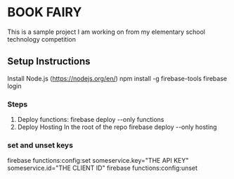 # BOOK FAIRY
This is a sample project I am working on from my elementary school technology competition

## Setup Instructions
Install Node.js (https://nodejs.org/en/)
npm install -g firebase-tools
firebase login

### Steps
1. Deploy functions: 
   firebase deploy --only functions
2. Deploy Hosting
   In the root of the repo
   firebase deploy --only hosting

### set and unset keys
firebase functions:config:set someservice.key="THE API KEY" someservice.id="THE CLIENT ID"
firebase functions:config:unset